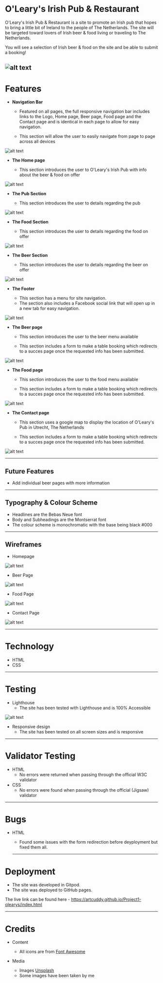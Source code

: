 # O'Leary's Irish Pub & Restaurant

O'Leary's Irish Pub & Restaurant is a site to promote an Irish pub that hopes to bring a little bit of Ireland to the people of The Netherlands. The site will be targeted toward lovers of Irish beer & food living or traveling to The Netherlands.

You will see a selection of Irish beer & food on the site and be able to submit a booking!

![alt text](assets/images/screenshots/responsive.png "Screenshot of the O'leary's site on different screen sizes")
---

# Features

+ **Navigation Bar**

  + Featured on all pages, the full responsive navigation bar includes links to the Logo, Home page, Beer page, Food page and the Contact page and is identical in each page to allow for easy navigation.
  
  + This section will allow the user to easily navigate from page to page across all devices 

![alt text](assets/images/screenshots/navigation-screenshot.png "Screenshot of the navigation bar")

+ **The Home page**

  + This section introduces the user to O'Leary's Irish Pub with info about the beer & food on offer

![alt text](assets/images/screenshots/hero-image-screenshot.png "Screenshot of the main hero image")

+ **The Pub Section**

  + This section introduces the user to details regarding the pub 
  
![alt text](assets/images/screenshots/pub-section-screenshot.png "Screenshot of the pub section")

+ **The Food Section**

  + This section introduces the user to details regarding the food on offer
  
![alt text](assets/images/screenshots/food-section-screenshot.png "Screenshot of the food section")

+ **The Beer Section**

  + This section introduces the user to details regarding the beer on offer
  
![alt text](assets/images/screenshots/beer-section-screenshot.png "Screenshot of the beer section")

+ **The Footer**

  + This section has a menu for site navigation.
  + The section also includes a Facebook social link that will open up in a new tab for easy navigation.
  
![alt text](assets/images/screenshots/footer-screenshot.png "Screenshot of the footer section")

+ **The Beer page**

  + This section introduces the user to the beer menu available
  
  + This section includes a form to make a table booking which redirects to a succes page once the requested info has been submitted. 

![alt text](assets/images/screenshots/beer-page-screenshot.png "Screenshot of the beer page")

+ **The Food page**

  + This section introduces the user to the food menu available
  
  + This section includes a form to make a table booking which redirects to a succes page once the requested info has been submitted. 

![alt text](assets/images/screenshots/food-page-screenshot.png "Screenshot of the food page")

+ **The Contact page**

  + This section uses a google map to display the location of O'Leary's Pub in Utrecht, The Netherlands
  
  + This section includes a form to make a table booking which redirects to a succes page once the requested info has been submitted.

![alt text](assets/images/screenshots/contact-page-screenshot.png "Screenshot of the contact page")
___

## Future Features

+ Add individual beer pages with more information
___

## Typography & Colour Scheme
+ Headlines are the Bebas Neue font
+ Body and Subheadings are the Montserrat font
+ The colour scheme is monochromatic with the base being black #000
___

## Wireframes

+ Homepage

![alt text](assets/images/wireframes/home-page.png "Wireframe of the O'leary's homepage layout")

+ Beer Page

![alt text](assets/images/wireframes/beer-page.png "Wireframe of the O'leary's beer page layout")

+ Food Page

![alt text](assets/images/wireframes/food-page.png "Wireframe of the O'leary's food page layout")

+ Contact Page

![alt text](assets/images/wireframes/contact-page.png "Wireframe of the O'leary's contact page layout")

___

# Technology

+ HTML
+ CSS
___

# Testing

+ Lighthouse
  + The site has been tested with Lighthouse and is 100% Accessible 

![alt text](assets/images/screenshots/lighthouse-screenshot.png "Screen shot of the Lighthouse results")

+ Responsive design
  + The site has been tested on all screen sizes and is responsive
___
# Validator Testing

+ HTML
  + No errors were returned when passing through the official W3C validator 
+ CSS
  + No errors were found when passing through the official (Jigsaw) validator

___
# Bugs

+ HTML
  + Found some issues with the form redirection before deyployment but fixed them all.

  ___
# Deployment

+ The site was developed in Gitpod. 
+ The site was deployed to GitHub pages. 

The live link can be found here - <https://artcuddy.github.io/Project1-olearys/index.html>

  ___
# Credits

+ Content
  + All icons are from [Font Awesome](https://fontawesome.com/ "Font Awesome")

+ Media
  + Images [Unsplash](https://unsplash.com/ "Unsplash")
  + Some images have been taken by me